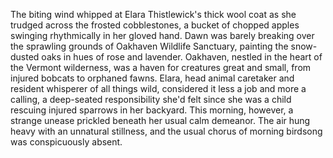 The biting wind whipped at Elara Thistlewick's thick wool coat as she trudged across the frosted cobblestones, a bucket of chopped apples swinging rhythmically in her gloved hand. Dawn was barely breaking over the sprawling grounds of Oakhaven Wildlife Sanctuary, painting the snow-dusted oaks in hues of rose and lavender. Oakhaven, nestled in the heart of the Vermont wilderness, was a haven for creatures great and small, from injured bobcats to orphaned fawns.  Elara, head animal caretaker and resident whisperer of all things wild, considered it less a job and more a calling, a deep-seated responsibility she'd felt since she was a child rescuing injured sparrows in her backyard.  This morning, however, a strange unease prickled beneath her usual calm demeanor. The air hung heavy with an unnatural stillness, and the usual chorus of morning birdsong was conspicuously absent.
